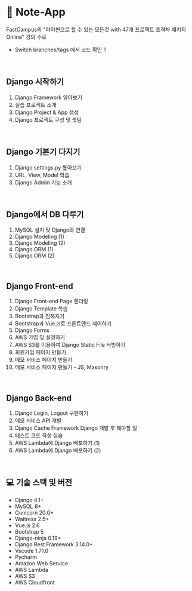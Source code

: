 # 📝 Note-App

FastCampus의 "파이썬으로 할 수 있는 모든것 with 47개 프로젝트 초격차 패키지 Online" 강의 수료

- Switch branches/tags 에서 코드 확인 !!

<br>

## Django 시작하기
1. Django Framework 알아보기
2. 실습 프로젝트 소개
3. Django Project & App 생성
4. Django 프로젝트 구성 및 셋팅

<br>
   
## Django 기본기 다지기
1. Django settings.py 톺아보기
2. URL, View, Model 학습
3. Django Admin 기능 소개

<br>
   
## Django에서 DB 다루기
1. MySQL 설치 및 Django와 연결
2. Django Modeling (1)
3. Django Modeling (2)
4. Django ORM (1)
5. Django ORM (2)

<br>
   
## Django Front-end
1. Django Front-end Page 렌더링
2. Django Template 학습
3. Bootstrap과 친해지기
4. Bootstrap과 Vue.js로 프론트엔드 제어하기
5. Django Forms
6. AWS 가입 및 설정하기
7. AWS S3를 이용하여 Django Static File 서빙하기
8. 회원가입 페이지 만들기
9. 메모 서비스 페이지 만들기
10. 메모 서비스 페이지 만들기 - JS, Masonry

<br>
    
## Django Back-end
1. Django Login, Logout 구현하기
2. 메모 서비스 API 개발
3. Django Cache Framework
Django 개발 후 해야할 일
1. 테스트 코드 작성 실습
2. AWS Lambda에 Django 배포하기 (1)
3. AWS Lambda에 Django 배포하기 (2)

   
<br>
   
## 💻 기술 스택 및 버전
- Django 4.1+
- MySQL 8+
- Gunicorn 20.0+
- Waitress 2.5+
- Vue.js 2.6
- Bootstrap 5
- Django-ninja 0.19+
- Django Rest Framework 3.14.0+
- Vscode 1.71.0
- Pycharm 
- Amazon Web Service 
- AWS Lambda 
- AWS S3 
- AWS Cloudfront 
